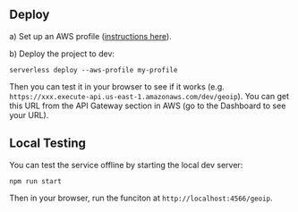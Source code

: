 ## Deploy

a) Set up an AWS profile ([instructions here](https://serverless.com/framework/docs/providers/aws/guide/credentials/)).

b) Deploy the project to dev:

```
serverless deploy --aws-profile my-profile
```

Then you can test it in your browser to see if it works (e.g. `https://xxx.execute-api.us-east-1.amazonaws.com/dev/geoip`). You can get this URL from the API Gateway section in AWS (go to the Dashboard to see your URL).

## Local Testing

You can test the service offline by starting the local dev server:

```
npm run start
```

Then in your browser, run the funciton at `http://localhost:4566/geoip`.
